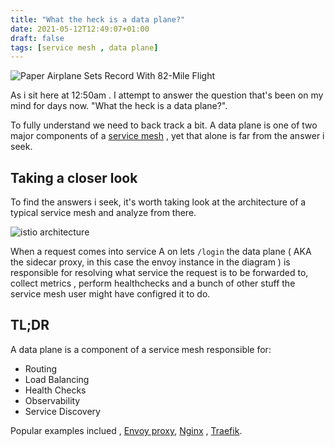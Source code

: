 ```yaml
---
title: "What the heck is a data plane?"
date: 2021-05-12T12:49:07+01:00
draft: false
tags: [service mesh , data plane]
---
```


![Paper Airplane Sets Record With 82-Mile Flight](https://www.treehugger.com/thmb/zHEqqllMa66MSzzitQ8G5pp136Y=/768x0/filters:no_upscale():max_bytes(150000):strip_icc()/__opt__aboutcom__coeus__resources__content_migration__mnn__images__2014__09__shutterstock_556793080-b4a5fd4b2287434b959ef955e39a7aa7.jpg)

As i sit here at 12:50am . I attempt to answer the question that's been on my mind for days now.  "What the heck is a data plane?". 

To fully understand we need to back track a bit. A data plane is one of two major components of a [service mesh](https://www.redhat.com/en/topics/microservices/what-is-a-service-mesh) ,  yet that alone is far from the answer i seek.


## Taking a closer look

To find the answers i seek, it's worth taking look at the architecture of a typical service mesh and analyze from there. 

![istio architecture](https://istio.io/latest/docs/ops/deployment/architecture/arch.svg "istio service mesh architecture")


When a request comes into service A on lets  `/login` the data plane ( AKA the sidecar proxy, in this case the envoy instance in the diagram ) is responsible for resolving what service the request is to be forwarded to, collect metrics , perform healthchecks and a bunch of other stuff the service mesh user might have configred it to do. 


## TL;DR

A data plane is a component of a service mesh responsible for:

- Routing
- Load Balancing 
- Health Checks
- Observability 
- Service Discovery 

Popular examples inclued , [Envoy proxy](https://envoyproxy.io), [Nginx](https://nginx.com) , [Traefik](https://traefik.io/).


				



